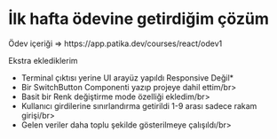 <h1>İlk hafta ödevine getirdiğim çözüm</h1>
Ödev içeriği => https://app.patika.dev/courses/react/odev1

Ekstra eklediklerim 
* Terminal çıktısı yerine UI arayüz yapıldı Responsive Değil*</br>
* Bir SwitchButton Componenti yazıp projeye dahil ettim/br>
* Basit bir Renk değiştirme mode özelliği ekledim/br>
* Kullanıcı girdilerine sınırlandırma getirildi 1-9 arası sadece rakam girişi/br>
* Gelen veriler daha toplu şekilde gösterilmeye çalışıldı/br>
